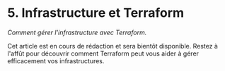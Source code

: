 # 5. Infrastructure et Terraform
_Comment gérer l'infrastructure avec Terraform._

Cet article est en cours de rédaction et sera bientôt disponible. Restez à l'affût pour découvrir comment Terraform peut vous aider à gérer efficacement vos infrastructures.